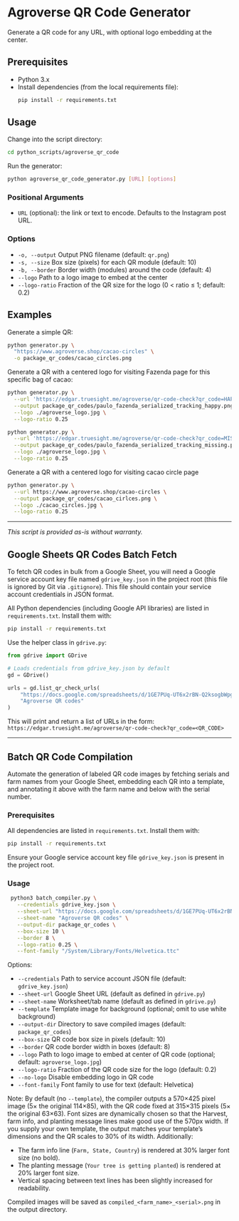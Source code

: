 # Agroverse QR Code Generator

Generate a QR code for any URL, with optional logo embedding at the center.

## Prerequisites

- Python 3.x
- Install dependencies (from the local requirements file):
  ```bash
  pip install -r requirements.txt
  ```

## Usage

Change into the script directory:
```bash
cd python_scripts/agroverse_qr_code
```

Run the generator:
```bash
python agroverse_qr_code_generator.py [URL] [options]
```

### Positional Arguments
- `URL`  (optional): the link or text to encode. Defaults to the Instagram post URL.

### Options
- `-o, --output`    Output PNG filename (default: `qr.png`)
- `-s, --size`      Box size (pixels) for each QR module (default: 10)
- `-b, --border`    Border width (modules) around the code (default: 4)
- `--logo`          Path to a logo image to embed at the center
- `--logo-ratio`    Fraction of the QR size for the logo (0 < ratio ≤ 1; default: 0.2)

## Examples

Generate a simple QR:
```bash
python generator.py \
  "https://www.agroverse.shop/cacao-circles" \
  -o package_qr_codes/cacao_circles.png
```



Generate a QR with a centered logo for visiting Fazenda page for this specific bag of cacao:
```bash
python generator.py \
  --url 'https://edgar.truesight.me/agroverse/qr-code-check?qr_code=HAPPY_BAG' \
  --output package_qr_codes/paulo_fazenda_serialized_tracking_happy.png \
  --logo ./agroverse_logo.jpg \
  --logo-ratio 0.25
```

```bash
python generator.py \
  --url 'https://edgar.truesight.me/agroverse/qr-code-check?qr_code=MISSING_BAG' \
  --output package_qr_codes/paulo_fazenda_serialized_tracking_missing.png \
  --logo ./agroverse_logo.jpg \
  --logo-ratio 0.25
```


Generate a QR with a centered logo for visiting cacao circle page
```bash
python generator.py \
  --url https://www.agroverse.shop/cacao-circles \
  --output package_qr_codes/cacao_cirlces.png \
  --logo ./cacao_circles.jpg \
  --logo-ratio 0.25
```


---
_This script is provided as-is without warranty._
  
## Google Sheets QR Codes Batch Fetch

To fetch QR codes in bulk from a Google Sheet, you will need a Google service account key file named `gdrive_key.json` in the project root (this file is ignored by Git via `.gitignore`). This file should contain your service account credentials in JSON format.

All Python dependencies (including Google API libraries) are listed in `requirements.txt`.
Install them with:

```bash
pip install -r requirements.txt
```

Use the helper class in `gdrive.py`:

```python
from gdrive import GDrive

# Loads credentials from gdrive_key.json by default
gd = GDrive()

urls = gd.list_qr_check_urls(
    "https://docs.google.com/spreadsheets/d/1GE7PUq-UT6x2rBN-Q2ksogbWpgyuh2SaxJyG_uEK6PU/",
    "Agroverse QR codes"
)
```

This will print and return a list of URLs in the form:
`https://edgar.truesight.me/agroverse/qr-code-check?qr_code=<QR_CODE>`

---
## Batch QR Code Compilation

Automate the generation of labeled QR code images by fetching serials and farm names
from your Google Sheet, embedding each QR into a template, and annotating it above
with the farm name and below with the serial number.

### Prerequisites
All dependencies are listed in `requirements.txt`. Install them with:
```bash
pip install -r requirements.txt
```
Ensure your Google service account key file `gdrive_key.json` is present in the project root.

### Usage
```bash
 python3 batch_compiler.py \
   --credentials gdrive_key.json \
   --sheet-url "https://docs.google.com/spreadsheets/d/1GE7PUq-UT6x2rBN-Q2ksogbWpgyuh2SaxJyG_uEK6PU/" \
   --sheet-name "Agroverse QR codes" \
   --output-dir package_qr_codes \
   --box-size 10 \
   --border 8 \
   --logo-ratio 0.25 \
   --font-family "/System/Library/Fonts/Helvetica.ttc"
```

Options:
- `--credentials`  Path to service account JSON file (default: `gdrive_key.json`)
- `--sheet-url`    Google Sheet URL (default as defined in `gdrive.py`)
- `--sheet-name`   Worksheet/tab name (default as defined in `gdrive.py`)
- `--template`     Template image for background (optional; omit to use white background)
- `--output-dir`   Directory to save compiled images (default: `package_qr_codes`)
- `--box-size`     QR code box size in pixels (default: 10)
- `--border`       QR code border width in boxes (default: 8)
- `--logo`         Path to logo image to embed at center of QR code (optional; default: `agroverse_logo.jpg`)
- `--logo-ratio`   Fraction of the QR code size for the logo (default: 0.2)
- `--no-logo`      Disable embedding logo in QR code
- `--font-family`  Font family to use for text (default: Helvetica)

Note: By default (no `--template`), the compiler outputs a 570×425 pixel image (5× the original 114×85), with the QR code fixed at 315×315 pixels (5× the original 63×63). Font sizes are dynamically chosen so that the Harvest, farm info, and planting message lines make good use of the 570px width. If you supply your own template, the output matches your template’s dimensions and the QR scales to 30% of its width.
Additionally:
- The farm info line (`Farm, State, Country`) is rendered at 30% larger font size (no bold).
- The planting message (`Your tree is getting planted`) is rendered at 20% larger font size.
- Vertical spacing between text lines has been slightly increased for readability.

Compiled images will be saved as `compiled_<farm_name>_<serial>.png` in the output directory.